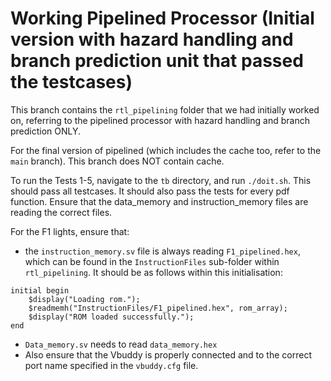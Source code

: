 # Working Pipelined Processor (Initial version with hazard handling and branch prediction unit that passed the testcases)

This branch contains the ```rtl_pipelining``` folder that we had initially worked on, referring to the pipelined processor with hazard handling and branch prediction ONLY. 

For the final version of pipelined (which includes the cache too, refer to the ```main``` branch). This branch does NOT contain cache. 

To run the Tests 1-5, navigate to the ```tb``` directory, and run ```./doit.sh```. This should pass all testcases. It should also pass the tests for every pdf function. Ensure that the data_memory and instruction_memory files are reading the correct files. 

For the F1 lights, ensure that:
- the ```instruction_memory.sv``` file is always reading ```F1_pipelined.hex```, which can be found in the ```InstructionFiles``` sub-folder within ```rtl_pipelining```. It should be as follows within this initialisation:

```
initial begin
    $display("Loading rom.");
    $readmemh("InstructionFiles/F1_pipelined.hex", rom_array);     
    $display("ROM loaded successfully.");
end
```

- ```Data_memory.sv``` needs to read ```data_memory.hex```
- Also ensure that the Vbuddy is properly connected and to the correct port name specified in the ```vbuddy.cfg``` file.